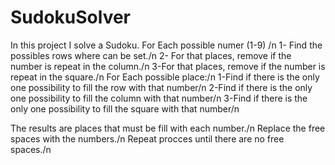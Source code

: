 # SudokuSolver

In this project I solve a Sudoku.
For Each possible numer (1-9) /n
  1- Find the possibles rows where can be set./n
  2- For that places, remove if the number is repeat in the column./n
  3-For that places, remove if the number is repeat in the square./n
For Each possible place:/n
  1-Find if there is the only one possibility to fill the row with that number/n
  2-Find if there is the only one possibility to fill the column with that number/n
  3-Find if there is the only one possibility to fill the square with that number/n
  
The results are places that must be fill with each number./n
Replace the free spaces with the numbers./n
Repeat procces until there are no free spaces./n

  
